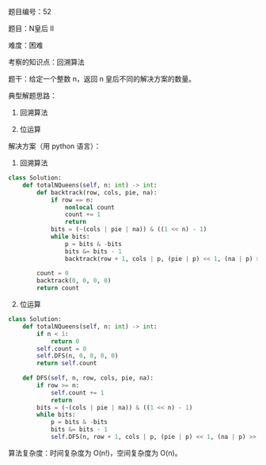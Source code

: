题目编号：52

题目：N皇后 II

难度：困难

考察的知识点：回溯算法

题干：给定一个整数 n，返回 n 皇后不同的解决方案的数量。

典型解题思路：

1. 回溯算法

2. 位运算

解决方案（用 python 语言）：

1. 回溯算法

```python
class Solution:
    def totalNQueens(self, n: int) -> int:
        def backtrack(row, cols, pie, na):
            if row == n:
                nonlocal count
                count += 1
                return
            bits = (~(cols | pie | na)) & ((1 << n) - 1)
            while bits:
                p = bits & -bits
                bits &= bits - 1
                backtrack(row + 1, cols | p, (pie | p) << 1, (na | p) >> 1)
        
        count = 0
        backtrack(0, 0, 0, 0)
        return count
```

2. 位运算

```python
class Solution:
    def totalNQueens(self, n: int) -> int:
        if n < 1:
            return 0
        self.count = 0
        self.DFS(n, 0, 0, 0, 0)
        return self.count
    
    def DFS(self, n, row, cols, pie, na):
        if row >= n:
            self.count += 1
            return
        bits = (~(cols | pie | na)) & ((1 << n) - 1)
        while bits:
            p = bits & -bits
            bits &= bits - 1
            self.DFS(n, row + 1, cols | p, (pie | p) << 1, (na | p) >> 1)
```

算法复杂度：时间复杂度为 O(n!)，空间复杂度为 O(n)。